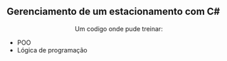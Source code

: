 ## Gerenciamento de um estacionamento com C#

<p align="center">Um codigo onde pude treinar:</p>
<ul>
  <li>POO</li>
  <li> Lógica de programação</li>
</ul>
